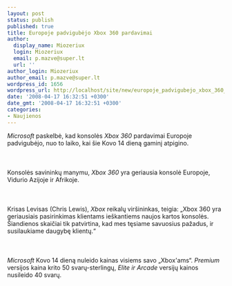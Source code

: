 ```yaml
---
layout: post
status: publish
published: true
title: Europoje padvigubėjo Xbox 360 pardavimai
author:
  display_name: Miozeriux
  login: Miozeriux
  email: p.mazve@super.lt
  url: ''
author_login: Miozeriux
author_email: p.mazve@super.lt
wordpress_id: 1656
wordpress_url: http://localhost/site/new/europoje_padvigubejo_xbox_360_pardavimai/
date: '2008-04-17 16:32:51 +0300'
date_gmt: '2008-04-17 16:32:51 +0300'
categories:
- Naujienos
---
```

<p><i>Microsoft</i> paskelbė, kad konsolės <i>Xbox 360</i> pardavimai Europoje padvigubėjo, nuo to laiko, kai šie Kovo 14 dieną gaminį atpigino.<br />
<br><br />
<br>Konsolės savininkų manymu, <i>Xbox 360</i> yra geriausia konsolė Europoje, Vidurio Azijoje ir Afrikoje.<br />
<br><br />
<br>Krisas Levisas (Chris Lewis), <i>Xbox</i> reikalų viršininkas, teigia: „Xbox 360 yra geriausiais pasirinkimas klientams ieškantiems naujos kartos konsolės. Šiandienos skaičiai tik patvirtina, kad mes tęsiame savuosius pažadus, ir susilaukiame daugybę klientų.“<br />
<br><br />
<br><i>Microsoft</i> Kovo 14 dieną nuleido kainas visiems savo „Xbox'ams“. <i>Premium</i> versijos kaina krito 50 svarų-sterlingų, <i>Elite ir Arcade</i> versijų kainos nusileido 40 svarų.</p>
